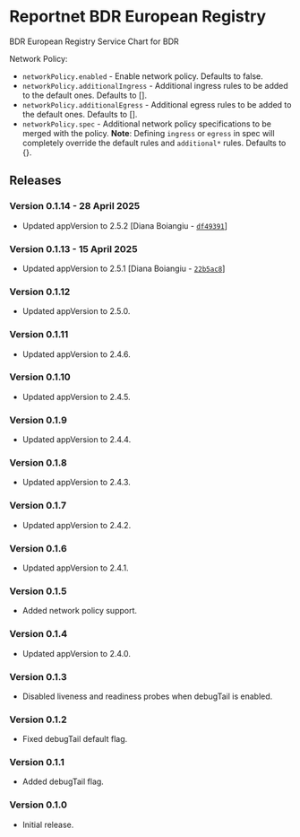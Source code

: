 # Reportnet BDR European Registry

BDR European Registry Service Chart for BDR

Network Policy:
- `networkPolicy.enabled` - Enable network policy. Defaults to false.
- `networkPolicy.additionalIngress` - Additional ingress rules to be added to the default ones. Defaults to [].
- `networkPolicy.additionalEgress` - Additional egress rules to be added to the default ones. Defaults to [].
- `networkPolicy.spec` - Additional network policy specifications to be merged with the policy. **Note**: Defining `ingress` or `egress` in spec will completely override the default rules and `additional*` rules. Defaults to {}.

## Releases

### Version 0.1.14 - 28 April 2025
- Updated appVersion to 2.5.2 [Diana Boiangiu - [`df49391`](https://github.com/eea/helm-charts/commit/df493911e97c378e0683e57f9cedc28a78300c94)]

### Version 0.1.13 - 15 April 2025
- Updated appVersion to 2.5.1 [Diana Boiangiu - [`22b5ac8`](https://github.com/eea/helm-charts/commit/22b5ac89ca2180722ab177ebd60093ee74133aa9)]

### Version 0.1.12
- Updated appVersion to 2.5.0.

### Version 0.1.11
- Updated appVersion to 2.4.6.

### Version 0.1.10
- Updated appVersion to 2.4.5.

### Version 0.1.9
- Updated appVersion to 2.4.4.

### Version 0.1.8
- Updated appVersion to 2.4.3.

### Version 0.1.7
- Updated appVersion to 2.4.2.

### Version 0.1.6
- Updated appVersion to 2.4.1.

### Version 0.1.5
- Added network policy support.

### Version 0.1.4
- Updated appVersion to 2.4.0.

### Version 0.1.3
- Disabled liveness and readiness probes when debugTail is enabled.

### Version 0.1.2
- Fixed debugTail default flag.

### Version 0.1.1
- Added debugTail flag.

### Version 0.1.0
- Initial release.
